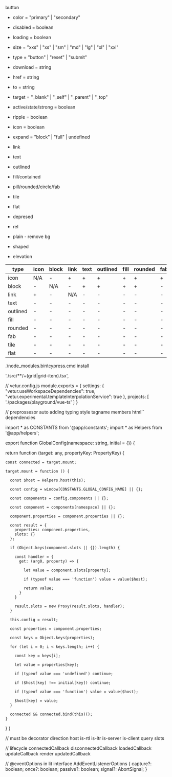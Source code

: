 button
  - color                     = "primary" | "secondary"
  - disabled                  = boolean
  - loading                   = boolean
  - size                      = "xxs" | "xs" | "sm" | "md" | "lg" | "xl" | "xxl"
  - type                      = "button" | "reset" | "submit"
  - download                  = string
  - href                      = string
  - to                        = string
  - target                    = "_blank" | "_self" | "_parent" | "_top"
  
  - active/state/strong       = boolean
  - ripple                    = boolean
  
  - icon                      = boolean
  - expand                    = "block" | "full" | undefined
  - link
  - text
  - outlined
  - fill/contained
  - pill/rounded/circle/fab
  - tile
  - flat

  - depresed
  - rel
  - plain - remove bg
  - shaped
  - elevation


  type | icon | block | link | text | outlined | fill | rounded | fab | tile | flat
  --- | --- | --- | --- | --- | --- | --- | --- | --- | --- | ---
  icon | N/A | - | + | + | + | + | + | + | + | + 
  block | - | N/A | - | + | + | + | + | - | + | + 
  link | + | - | N/A | - | - | - | - | - | - | - 
  text | - | - | - | - | - | - | - | - | - | - 
  outlined | - | - | - | - | - | - | - | - | - | - 
  fill | - | - | - | - | - | - | - | - | - | - 
  rounded | - | - | - | - | - | - | - | - | - | - 
  fab | - | - | - | - | - | - | - | - | - | - 
  tile | - | - | - | - | - | - | - | - | - | - 
  flat | - | - | - | - | - | - | - | - | - | - 




.\node_modules\.bin\cypress.cmd install


'./src/**/+(grid|grid-item).tsx',


// vetur.config.js
module.exports = {
  settings: {
    "vetur.useWorkspaceDependencies": true,
    "vetur.experimental.templateInterpolationService": true
  },
  projects: [
    './packages/playground/vue-ts'
  ]
}

// preprossesor auto adding
typing
style
tagname
members
html``
dependencies


import * as CONSTANTS from '@app/constants';
import * as Helpers from '@app/helpers';

export function GlobalConfig(namespace: string, initial = {}) {

  return function (target: any, propertyKey: PropertyKey) {

    const connected = target.mount;

    target.mount = function () {

      const $host = Helpers.host(this);

      const config = window[CONSTANTS.GLOBAL_CONFIG_NAME] || {};

      const components = config.components || {};

      const component = components[namespace] || {};

      component.properties = component.properties || {};

      const result = {
        properties: component.properties,
        slots: {}
      };

      if (Object.keys(component.slots || {}).length) {

        const handler = {
          get: (arg0, property) => {

            let value = component.slots[property];

            if (typeof value === 'function') value = value($host);

            return value;
          }
        }

        result.slots = new Proxy(result.slots, handler);
      }

      this.config = result;

      const properties = component.properties;

      const keys = Object.keys(properties);

      for (let i = 0; i < keys.length; i++) {

        const key = keys[i];

        let value = properties[key];

        if (typeof value === 'undefined') continue;

        if ($host[key] !== initial[key]) continue;

        if (typeof value === 'function') value = value($host);

        $host[key] = value;
      }

      connected && connected.bind(this)();
    }
  }
}

// must be decorator
direction
host
is-rtl
is-ltr
is-server
is-client
query
slots

// lifecycle
connectedCallback
disconnectedCallback
loadedCallback
updateCallback
render
updatedCallback

// @eventOptions in lit
interface AddEventListenerOptions {
    capture?: boolean;
    once?: boolean;
    passive?: boolean;
    signal?: AbortSignal;
}